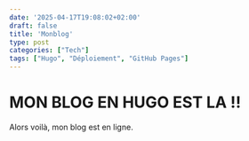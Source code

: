 ```yaml
---
date: '2025-04-17T19:08:02+02:00'
draft: false
title: 'Monblog'
type: post
categories: ["Tech"]
tags: ["Hugo", "Déploiement", "GitHub Pages"]
---
```


# MON BLOG EN HUGO EST LA !!

Alors voilà, mon blog est en ligne. 